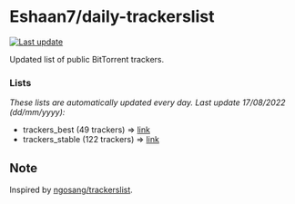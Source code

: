 
# Eshaan7/daily-trackerslist 

[![Last update](https://img.shields.io/badge/Last%20update-17/08/2022-blue.svg)](#)

Updated list of public BitTorrent trackers.

### Lists
*These lists are automatically updated every day. Last update 17/08/2022 (_dd/mm/yyyy_):*

* trackers_best (49 trackers) => [link](https://raw.githubusercontent.com/eshaan7/daily-trackerslist/master/trackers_best.txt)
* trackers_stable (122 trackers) => [link](https://raw.githubusercontent.com/eshaan7/daily-trackerslist/master/trackers_stable.txt)

## Note

Inspired by [ngosang/trackerslist](https://github.com/ngosang/trackerslist).
